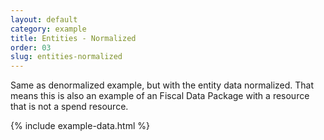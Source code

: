 ```yaml
---
layout: default
category: example
title: Entities - Normalized
order: 03
slug: entities-normalized
---
```


Same as denormalized example, but with the entity data normalized. That means this is also an example of an Fiscal Data Package with a resource that is not a spend resource.

{% include example-data.html %}

